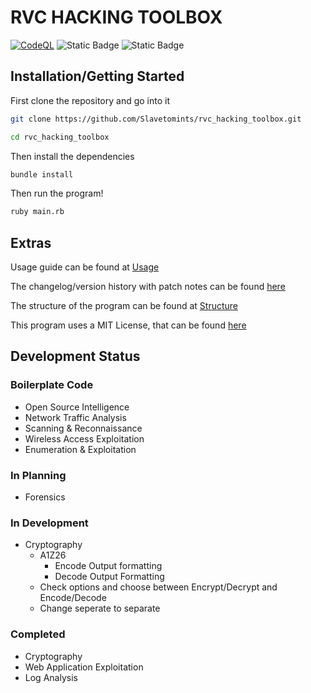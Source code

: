 # RVC HACKING TOOLBOX

[![CodeQL](https://github.com/Slavetomints/rvc_hacking_toolbox/actions/workflows/github-code-scanning/codeql/badge.svg)](https://github.com/Slavetomints/rvc_hacking_toolbox/actions/workflows/github-code-scanning/codeql) ![Static Badge](https://img.shields.io/badge/RELEASE-v0.4.0-blue) ![Static Badge](https://img.shields.io/badge/LICENSE-MIT-green) 


## Installation/Getting Started

First clone the repository and go into it
```sh
git clone https://github.com/Slavetomints/rvc_hacking_toolbox.git

cd rvc_hacking_toolbox
```

Then install the dependencies
```sh
bundle install
```

Then run the program!
```sh
ruby main.rb
```

## Extras

Usage guide can be found at [Usage](USAGE.md)

The changelog/version history with patch notes can be found [here](CHANGELOG.md)

The structure of the program can be found at [Structure](STRUCTURE.md)

This program uses a MIT License, that can be found [here](LICENSE)

## Development Status

### Boilerplate Code

- Open Source Intelligence
- Network Traffic Analysis
- Scanning & Reconnaissance
- Wireless Access Exploitation
- Enumeration & Exploitation

### In Planning

- Forensics

### In Development

- Cryptography
  - A1Z26
    - Encode Output formatting
    - Decode Output Formatting
  - Check options and choose between Encrypt/Decrypt and Encode/Decode
  - Change seperate to separate

### Completed

- Cryptography
- Web Application Exploitation
- Log Analysis

